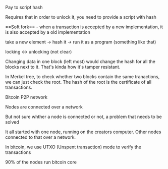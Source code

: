 Pay to script hash

Requires that in order to unlock it, you need to provide a script with hash

==Soft fork== - when a transaction is accepted by a new implementation, it is also accepted by a old implementation

take a new element -> hash it -> run it as a program (something like that)

locking <-> unlocking (not clear)

Changing data in one block (left most) would change the hash for all the blocks next to it. That's kinda how it's tamper resistant.

In Merkel tree, to check whether two blocks contain the same tranactions, we can just check the root. The hash of the root is the certificate of all transactions.

Bitcoin P2P network

Nodes are connected over a network

But not sure whther a node is connected or not, a problem that needs to be solved

It all started with one node, running on the creators computer. Other nodes connected to that over a network.

In bitcoin, we use UTXO (Unspent transaction) mode to verify the transactions

90% of the nodes run bitcoin core

